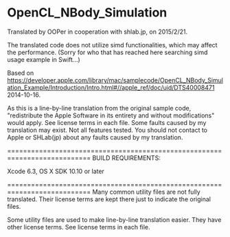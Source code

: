 # OpenCL_NBody_Simulation

Translated by OOPer in cooperation with shlab.jp, on 2015/2/21.

The translated code does not utilize simd functionalities, which may affect the performance.
(Sorry for who that has reached here searching simd usage example in Swift...)

Based on
<https://developer.apple.com/library/mac/samplecode/OpenCL_NBody_Simulation_Example/Introduction/Intro.html#//apple_ref/doc/uid/DTS40008471>
2014-10-16.

As this is a line-by-line translation from the original sample code, "redistribute the Apple Software in its entirety and without modifications" would apply. See license terms in each file.
Some faults caused by my translation may exist. Not all features tested.
You should not contact to Apple or SHLab(jp) about any faults caused by my translation.

===========================================================================
BUILD REQUIREMENTS:

Xcode 6.3, OS X SDK 10.10 or later

===========================================================================
Many common utility files are not fully translated. Their license terms are kept there just to indicate the original files.

Some utility files are used to make line-by-line translation easier. They have other license terms.
See license terms in each file.